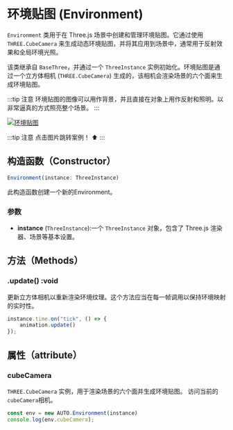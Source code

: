 # 环境贴图 (Environment)

`Environment` 类用于在 Three.js 场景中创建和管理环境贴图。它通过使用 `THREE.CubeCamera` 来生成动态环境贴图，并将其应用到场景中，通常用于反射效果和全局环境光照。

该类继承自 `BaseThree`，并通过一个 `ThreeInstance` 实例初始化。环境贴图是通过一个立方体相机 (`THREE.CubeCamera`) 生成的，该相机会渲染场景的六个面来生成环境贴图。

:::tip 注意
环境贴图的图像可以用作背景，并且直接在对象上用作反射和照明。以非常逼真的方式照亮整个场景。
:::

[![环境贴图](https://img.picgo.net/2024/11/07/environment854deaf1420fe80e.gif)](https://github.com/flowers-10/three-auto/blob/main/packages/examples/src/environment.ts)

:::tip 注意
点击图片跳转案例！ ⬆️
:::

## 构造函数（Constructor）

```typescript
Environment(instance: ThreeInstance)
```

此构造函数创建一个新的Environment。

### 参数
- **instance** (`ThreeInstance`):一个 `ThreeInstance` 对象，包含了 Three.js 渲染器、场景等基本设置。


## 方法（Methods）

### .update() :void
更新立方体相机以重新渲染环境纹理。这个方法应当在每一帧调用以保持环境映射的实时性。

```typescript
instance.time.on("tick", () => {
    animation.update()
});
```
## 属性（attribute）

### cubeCamera
`THREE.CubeCamera` 实例，用于渲染场景的六个面并生成环境贴图。
访问当前的`cubeCamera`相机。

```typescript
const env = new AUTO.Environment(instance)
console.log(env.cubeCamera);
```


